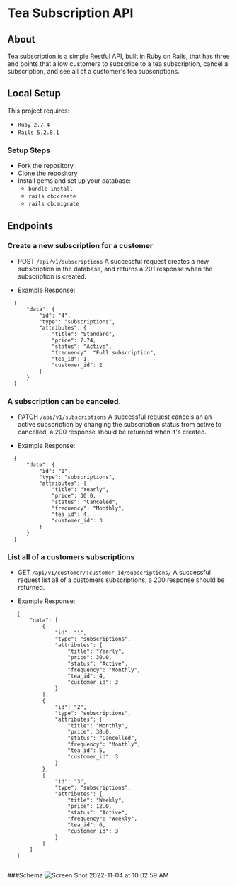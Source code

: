 # Tea Subscription API

## About 
Tea subscription is a simple Restful API, built in Ruby on Rails, that has three end points that allow customers to subscribe to a tea subscription, cancel a subscription, and see all of a customer's tea subscriptions. 

## Local Setup 
This project requires:
 * `Ruby 2.7.4`
 * `Rails 5.2.8.1`
 
### Setup Steps
* Fork the repository
* Clone the repository
* Install gems and set up your database:
   * `bundle install`
   * `rails db:create`
   * `rails db:migrate`
   

## Endpoints 
### Create a new subscription for a customer 
* POST `/api/v1/subscriptions`
A successful request creates a new subscription in the database, and returns a 201 response when the subscription is created. 

* Example Response: 
``` 
  {
      "data": {
          "id": "4",
          "type": "subscriptions",
          "attributes": {
              "title": "Standard",
              "price": 7.74,
              "status": "Active",
              "frequency": "Full subscription",
              "tea_id": 1,
              "customer_id": 2
          }
      }
  }
```

### A subscription can be canceled. 
* PATCH `/api/v1/subscriptions`
A successful request cancels an an active subscription by changing the subscription status from active to cancelled, a 200 response should be returned when it's created. 

* Example Response: 

``` 
  {
      "data": {
          "id": "1",
          "type": "subscriptions",
          "attributes": {
              "title": "Yearly",
              "price": 30.0,
              "status": "Canceled",
              "frequency": "Monthly",
              "tea_id": 4,
              "customer_id": 3
          }
      }
  }

```

### List all of a customers subscriptions 
* GET `/api/v1/customer/:customer_id/subscriptions/`
A successful request list all of a customers subscriptions, a 200 response should be returned. 

* Example Response: 
```
   {
       "data": [
           {
               "id": "1",
               "type": "subscriptions",
               "attributes": {
                   "title": "Yearly",
                   "price": 30.0,
                   "status": "Active",
                   "frequency": "Monthly",
                   "tea_id": 4,
                   "customer_id": 3
               }
           },
           {
               "id": "2",
               "type": "subscriptions",
               "attributes": {
                   "title": "Monthly",
                   "price": 30.0,
                   "status": "Cancelled",
                   "frequency": "Monthly",
                   "tea_id": 5,
                   "customer_id": 3
               }
           },
           {
               "id": "3",
               "type": "subscriptions",
               "attributes": {
                   "title": "Weekly",
                   "price": 12.0,
                   "status": "Active",
                   "frequency": "Weekly",
                   "tea_id": 6,
                   "customer_id": 3
               }
           }
       ]
   }
   
```

###Schema 
![Screen Shot 2022-11-04 at 10 02 59 AM](https://user-images.githubusercontent.com/101689311/200021964-3984815d-d741-4543-87b4-c338e0d3da5d.png)




